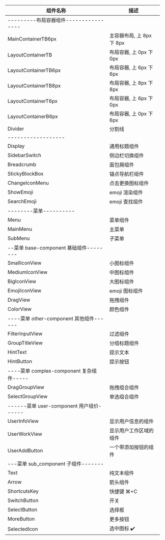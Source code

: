 | 组件名称                                 | 描述                      |
| ---------------------------------------- | ------------------------- |
| ---------布局容器组件----------------    |                           |
| MainContainerTB6px                       | 主容器布局, 上 8px 下 8px |
| LayoutContainerTB                        | 布局容器, 上 0px 下 0px   |
| LayoutContainerTB6px                     | 布局容器, 上 6px 下 6px   |
| LayoutContainerTB8px                     | 布局容器, 上 8px 下 8px   |
| LayoutContainerT6px                      | 布局容器, 上 6px 下 0px   |
| LayoutContainerB6px                      | 布局容器, 上 0px 下 6px   |
| Divider                                  | 分割线                    |
| ------------------                       |                           |
| Display                                  | 通用标题组件              |
| SidebarSwitch                            | 侧边栏切换组件            |
| Breadcrumb                               | 面包屑组件                |
| StickyBlockBox                           | 锚点导航栏组件            |
| ChangeIconMenu                           | 点击更换图标组件          |
| ShowEmoji                                | emoji 渲染组件            |
| SearchEmoji                              | emoji 查找组件            |
| --------菜单----------                   |                           |
| Menu                                     | 菜单组件                  |
| MainMenu                                 | 主菜单                    |
| SubMenu                                  | 子菜单                    |
| --菜单 base-component 基础组件--------   |                           |
| SmallIconView                            | 小图标组件                |
| MediumIconView                           | 中图标组件                |
| BigIconView                              | 大图标组件                |
| EmojiIconView                            | emoji 图标组件            |
| DragView                                 | 拖拽组件                  |
| ColorView                                | 颜色组件                  |
| ----菜单 other-component 其他组件------  |                           |
| FilterInputView                          | 过滤组件                  |
| GroupTitleView                           | 分组标题组件              |
| HintText                                 | 提示文本                  |
| HintButton                               | 提示按钮                  |
| ----菜单 complex-component 复杂组件----- |                           |
| DragGroupView                            | 拖拽组合组件              |
| SelectGroupView                          | 单选组合组件              |
| ------菜单 user-component 用户组价------ |                           |
| UserInfoView                             | 显示用户信息的组件        |
| UserWorkView                             | 显示用户工作区域的组件    |
| UserAddButton                            | 一个带添加按钮的组件      |
| ---菜单 sub_component 子组件-------      |                           |
| Text                                     | 纯文本组件                |
| Arrow                                    | 箭头组件                  |
| ShortcutsKey                             | 快捷键 ⌘+C                |
| SwitchButton                             | 开关                      |
| SelectButton                             | 选择框                    |
| MoreButton                               | 更多按钮                  |
| SelectedIcon                             | 选中图标 ✔️               |
